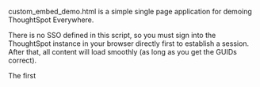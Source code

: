 custom_embed_demo.html is a simple single page application for demoing ThoughtSpot Everywhere.

There is no SSO defined in this script, so you must sign into the ThoughtSpot instance in your browser directly first to establish a session. After that, all content will load smoothly (as long as you get the GUIDs correct).

The first <script> block defines *tsHost* variable for the ThoughtSpot instance domain, *defaultLiveboardGuid* for the initial Liveboard to load and a *menuItems* object to define the sidebar menu.

Within menuItems, each element of the array is an object with the following properties: 
- 'name' property is the visible menu item text
- 'type' can be one of: ['liveboard', 'visualization', 'answer', 'search']
- 'guid' is a Liveboard GUID for Liveboards and Visualizations, an Answer GUID for 'answer, and a data source (worksheet) GUID for 'search'
- 'vizGuid' is only used for 'visualization' type, leave null othewise
- 'description' will not display if set to null, otherwise appears above the embed component

 
